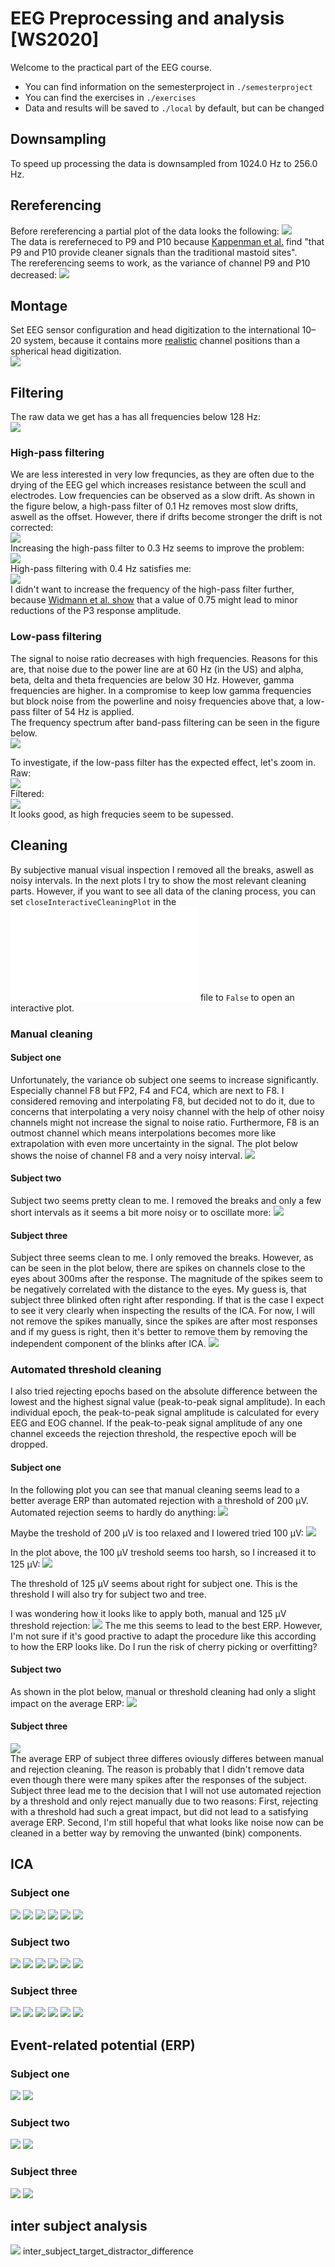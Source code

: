 # EEG Preprocessing and analysis [WS2020]
Welcome to the practical part of the EEG course.
- You can find information on the semesterproject in `./semesterproject`
- You can find the exercises in `./exercises`
- Data and results will be saved to `./local` by default, but can be changed

## Downsampling
To speed up processing the data is downsampled from 1024.0 Hz to 256.0 Hz.

## Rereferencing
Before rereferencing a partial plot of the data looks the following:
![](./results/sub-002/ses-P3/000beforeRereferencing.png)  
The data is rereferneced to P9 and P10 because [Kappenman et al.](https://www.sciencedirect.com/science/article/pii/S1053811920309502) find "that P9 and P10 provide cleaner signals than the traditional mastoid sites".  
The rereferencing seems to work, as the variance of channel P9 and P10 decreased:
![](./results/sub-002/ses-P3/000rereferencedToP9P10.png)

## Montage
Set EEG sensor configuration and head digitization to the international 10–20 system, because it contains more [realistic](https://mne.tools/dev/auto_tutorials/intro/plot_40_sensor_locations.html) channel positions than a spherical head digitization.  
![](./results/sub-002/ses-P3/00montage.png)

## Filtering
The raw data we get has a has all frequencies below 128 Hz:  
![](./results/sub-002/ses-P3/01freq_before_filtering.png)

### High-pass filtering
We are less interested in very low frequncies, as they are often due to the drying of the EEG gel which increases resistance between the scull and electrodes. Low frequencies can be observed as a slow drift.
As shown in the figure below, a high-pass filter of 0.1 Hz removes most slow drifts, aswell as the offset.
However, there if drifts become stronger the drift is not corrected:  
![](./results/sub-006/ses-P3/03whole_overlay/channel15_drift_hp01.png)  
Increasing the high-pass filter to 0.3 Hz seems to improve the problem:  
![](./results/sub-006/ses-P3/03whole_overlay/channel15_drift_hp03.png)  
High-pass filtering with 0.4 Hz satisfies me:  
![](./results/sub-006/ses-P3/03whole_overlay/channel15_drift_hp04.png)  
I didn't want to increase the frequency of the high-pass filter further, because [Widmann et al. show](https://www.sciencedirect.com/science/article/pii/S0165027014002866?via%3Dihub#sec0085) that a value of 0.75 might lead to minor reductions of the P3 response amplitude.

### Low-pass filtering
The signal to noise ratio decreases with high frequencies. Reasons for this are, that noise due to the power line are at 60 Hz (in the US) and alpha, beta, delta and theta frequencies are below 30 Hz. 
However, gamma frequencies are higher. In a compromise to keep low gamma frequencies but block noise from the powerline and noisy frequencies above that, a low-pass filter of 54 Hz is applied.  
The frequency spectrum after band-pass filtering can be seen in the figure below.  
![](./results/sub-002/ses-P3/02freq_after_filtering.png)  

To investigate, if the low-pass filter has the expected effect, let's zoom in.
Raw:  
![](./results/sub-002/ses-P3/04zoom_raw.png)  
Filtered:  
![](./results/sub-002/ses-P3/05zoom_filtered.png)  
It looks good, as high frequcies seem to be supessed.

## Cleaning
By subjective manual visual inspection I removed all the breaks, aswell as noisy intervals. 
In the next plots I try to show the most relevant cleaning parts. 
However, if you want to see all data of the claning process, you can set ```closeInteractiveCleaningPlot``` in the ![config.py](./semesterproject/config.py) file to ```False``` to open an interactive plot.

### Manual cleaning
#### Subject one
Unfortunately, the variance ob subject one seems to increase significantly. Especially channel F8 but FP2, F4 and FC4, which are next to F8. I considered removing and interpolating F8, but decided not to do it, due to concerns that interpolating a very noisy channel with the help of other noisy channels might not increase the signal to noise ratio. Furthermore, F8 is an outmost channel which means interpolations becomes more like extrapolation with even more uncertainty in the signal.
The plot below shows the noise of channel F8 and a very noisy interval.
![](./results/sub-001/ses-P3/050cleaning_data.png)  

#### Subject two
Subject two seems pretty clean to me. I removed the breaks and only a few short intervals as it seems a bit more noisy or to oscillate more:
![](./results/sub-002/ses-P3/050cleaning_data.png)  

#### Subject three
Subject three seems clean to me. 
I only removed the breaks. 
However, as can be seen in the plot below, there are spikes on channels close to the eyes about 300ms after the response. The magnitude of the spikes seem to be negatively correlated with the distance to the eyes.
My guess is, that subject three blinked often right after responding. 
If that is the case I expect to see it very clearly when inspecting the results of the ICA.
For now, I will not remove the spikes manually, since the spikes are after most responses and if my guess is right, then it's better to remove them by removing the independent component of the blinks after ICA. 
![](./results/sub-003/ses-P3/050cleaning_data.png)  

### Automated threshold cleaning
I also tried rejecting epochs based on the absolute difference between the lowest and the highest signal value (peak-to-peak signal amplitude). In each individual epoch, the peak-to-peak signal amplitude is calculated for every EEG and EOG channel. If the peak-to-peak signal amplitude of any one channel exceeds the rejection threshold, the respective epoch will be dropped.

#### Subject one
In the following plot you can see that manual cleaning seems lead to a better average ERP than automated rejection with a threshold of 200 µV. Automated rejection seems to hardly do anything:
![](./results/sub-001/ses-P3/05cleaning_compare_evoked_thresh_200.png)

Maybe the treshold of 200 µV is too relaxed and I lowered tried 100 µV:
![](./results/sub-001/ses-P3/05cleaning_compare_evoked_thresh_100.png)

In the plot above, the 100 µV treshold seems too harsh, so I increased it to 125 µV:
![](./results/sub-001/ses-P3/05cleaning_compare_evoked_thresh_125.png)

The threshold of 125 µV seems about right for subject one. This is the threshold I will also try for subject two and tree.

I was wondering how it looks like to apply both, manual and 125 µV threshold rejection:
![](./results/sub-001/ses-P3/05cleaning_compare_evoked_both_125.png)
The me this seems to lead to the best ERP. 
However, I'm not sure if it's good practive to adapt the procedure like this according to how the ERP looks like. Do I run the risk of cherry picking or overfitting?

#### Subject two
As shown in the plot below, manual or threshold cleaning had only a slight impact on the average ERP:
![](./results/sub-002/ses-P3/05cleaning_compare_evoked.png)

#### Subject three
![](./results/sub-003/ses-P3/05cleaning_compare_evoked.png)  
The average ERP of subject three differes oviously differes between manual and rejection cleaning. The reason is probably that I didn't remove data even though there were many spikes after the responses of the subject.
Subject three lead me to the decision that I will not use automated rejection by a threshold and only reject manually due to two reasons:
First, rejecting with a threshold had such a great impact, but did not lead to a satisfying average ERP.
Second, I'm still hopeful that what looks like noise now can be cleaned in a better way by removing the unwanted (bink) components.


## ICA
### Subject one
![](./results/sub-001/ses-P3/06ICA_components.png)
![](./results/sub-001/ses-P3/07ICA_properties/component0.png)
![](./results/sub-001/ses-P3/08Pz_before_ICA.png)
![](./results/sub-001/ses-P3/09Pz_after_ICA.png)
![](./results/sub-001/ses-P3/10before_after_overlay.png)
![](./results/sub-001/ses-P3/11Pz.png)
### Subject two
![](./results/sub-002/ses-P3/06ICA_components.png)
![](./results/sub-002/ses-P3/07ICA_properties/component0.png)
![](./results/sub-002/ses-P3/08Pz_before_ICA.png)
![](./results/sub-002/ses-P3/09Pz_after_ICA.png)
![](./results/sub-002/ses-P3/10before_after_overlay.png)
![](./results/sub-002/ses-P3/11Pz.png)
### Subject three
![](./results/sub-003/ses-P3/06ICA_components.png)
![](./results/sub-003/ses-P3/07ICA_properties/component0.png)
![](./results/sub-003/ses-P3/08Pz_before_ICA.png)
![](./results/sub-003/ses-P3/09Pz_after_ICA.png)
![](./results/sub-003/ses-P3/10before_after_overlay.png)
![](./results/sub-003/ses-P3/11Pz.png)

## Event-related potential (ERP)
### Subject one
![](./results/sub-001/ses-P3/12trials.png)
![](./results/sub-001/ses-P3/13epochs_average.png)
### Subject two
![](./results/sub-002/ses-P3/12trials.png)
![](./results/sub-002/ses-P3/13epochs_average.png)
### Subject three
![](./results/sub-003/ses-P3/12trials.png)
![](./results/sub-003/ses-P3/13epochs_average.png)

## inter subject analysis
![](./intersubject_results/inter_subject_target_distractor_difference.png) inter_subject_target_distractor_difference
